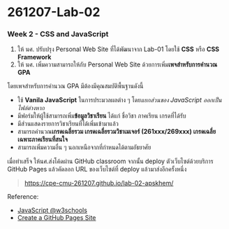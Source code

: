 # 261207-Lab-02
### Week 2 - CSS and JavaScript

1. ให้ นศ. ปรับปรุง Personal Web Site ที่ได้พัฒนาจาก Lab-01 โดยใช้ **CSS** หรือ **CSS Framework**
2. ให้ นศ. เพิ่มความสามารถให้กับ Personal Web Site ด้วยการเพิ่ม**เพจสำหรับการคำนวณ GPA**

โดยเพจสำหรับการคำนวณ GPA มีต้องมีคุณสมบัติพื้นฐานดังนี้
   - ใช้ **Vanila JavaScript** ในการประมวลผลต่าง ๆ โดย*แยกส่วนของ JavaScript ออกเป็นไฟล์ต่างหาก*
   - มีฟอร์มให้ผู้ใช้สามารถเพิ่ม**ข้อมูลวิชาเรียน** ได้แก่ ชื่อวิชา ภาคเรียน เกรดที่ได้รับ
   - มีส่วนแสดงรายการวิชาเรียนที่ได้เพิ่มเข้ามาแล้ว
   - สามารถคำนวณ**เกรดเฉลี่ยรวม เกรดเฉลี่ยรวมวิชาเมเจอร์ (261xxx/269xxx) เกรดเฉลี่ยเฉพาะภาคเรียนที่สนใจ**
   - สามารถเพิ่มความอื่น ๆ นอกเหนือจากที่กำหนดได้ตามอัธยาศัย

เมื่อทำเสร็จ ให้นศ.ส่งโค้ดผ่าน GitHub classroom จากนั้น deploy ตัวเว็บไซต์ด้วยบริการ GitHub Pages แล้วคัดลอก URL ของเว็บไซต์ที่ deploy แล้วมาส่งอีกครั้งหนึ่ง

> https://cpe-cmu-261207.github.io/lab-02-apskhem/

Reference:

- [JavaScript @w3schools](https://www.w3schools.com/js/DEFAULT.asp)
- [Create a GitHub Pages Site](https://docs.github.com/en/free-pro-team@latest/github/working-with-github-pages/creating-a-github-pages-site)

